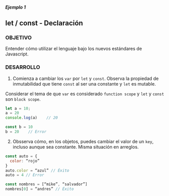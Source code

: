##### Ejemplo 1
## let / const - Declaración

### OBJETIVO

Entender cómo utilizar el lenguaje bajo los nuevos estándares de Javascript.

### DESARROLLO
1. Comienza a cambiar los `var` por `let` y `const`. Observa la propiedad de inmutabilidad que tiene `const` al ser una constante y `let` es mutable. 

Considerar el tema de que `var` es considerado `function scope` y `let` y `const` son `block scope`.

```javascript
let a = 10;
a = 20
console.log(a)    // 20
```

```javascript
const b = 10
b = 20    // Error
```

2. Obsserva cómo, en los objetos, puedes cambiar el valor de un `key`, incluso aunque sea constante. Misma situación en arreglos.

```javascript
const auto = {
  color: “rojo”
}
auto.color = “azul” // Éxito
auto = 4 // Error
```

```javascript
const nombres = [“mike”, “salvador”]
nombres[0] = “andres” // Éxito
```

